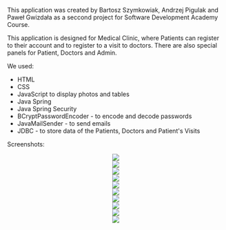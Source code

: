 This application was created by Bartosz Szymkowiak, Andrzej Pigulak and Paweł Gwizdała as a seccond project for 
Software Development Academy Course.

This application is designed for Medical Clinic, where Patients can register to their account and to register to a visit to doctors.
There are also special panels for Patient, Doctors and Admin.

We used:
- HTML 
- CSS
- JavaScript to display photos and tables
- Java Spring
- Java Spring Security
- BCryptPasswordEncoder - to encode and decode passwords
- JavaMailSender - to send emails
- JDBC - to store data of the Patients, Doctors and Patient's Visits

Screenshots:

<p align="center">
  <img src="https://raw.githubusercontent.com/bszymkowiak/PABClinic/main/src/main/resources/static/images/readme/page_1.jpg">
  <br>
  <img src="https://raw.githubusercontent.com/bszymkowiak/PABClinic/main/src/main/resources/static/images/readme/page_2.jpg">
    <br>
  <img src="https://raw.githubusercontent.com/bszymkowiak/PABClinic/main/src/main/resources/static/images/readme/page_3.jpg">
    <br>
  <img src="https://raw.githubusercontent.com/bszymkowiak/PABClinic/main/src/main/resources/static/images/readme/page_4.jpg">
    <br>
  <img src="https://raw.githubusercontent.com/bszymkowiak/PABClinic/main/src/main/resources/static/images/readme/page_5.jpg">
    <br>
  <img src="https://raw.githubusercontent.com/bszymkowiak/PABClinic/main/src/main/resources/static/images/readme/panel_1.jpg">
    <br>
    <img src="https://raw.githubusercontent.com/bszymkowiak/PABClinic/main/src/main/resources/static/images/readme/panel_12.jpg">
    <br>
      <img src="https://raw.githubusercontent.com/bszymkowiak/PABClinic/main/src/main/resources/static/images/readme/panel_2.jpg">
    <br>
        <img src="https://raw.githubusercontent.com/bszymkowiak/PABClinic/main/src/main/resources/static/images/readme/panel_21.jpg">
    <br>
          <img src="https://raw.githubusercontent.com/bszymkowiak/PABClinic/main/src/main/resources/static/images/readme/panel_31.jpg">
    <br>
</p>
